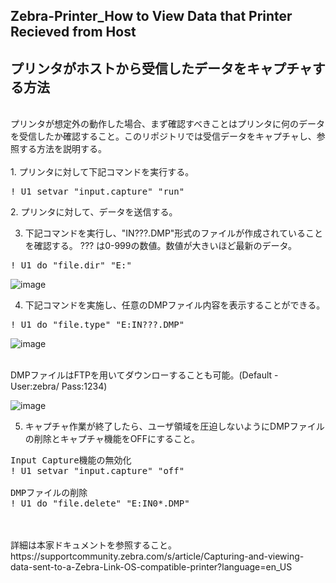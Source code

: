 ## Zebra-Printer_How to View Data that Printer Recieved from Host
## プリンタがホストから受信したデータをキャプチャする方法
</br>
プリンタが想定外の動作した場合、まず確認すべきことはプリンタに何のデータを受信したか確認すること。このリポジトリでは受信データをキャプチャし、参照する方法を説明する。
</br>
</br>
1. プリンタに対して下記コマンドを実行する。
<pre>
! U1 setvar "input.capture" "run"
</pre>
2. プリンタに対して、データを送信する。

3. 下記コマンドを実行し、"IN???.DMP"形式のファイルが作成されていることを確認する。
   ??? は0-999の数値。数値が大きいほど最新のデータ。
<pre>
! U1 do "file.dir" "E:"
</pre>
![image](https://user-images.githubusercontent.com/111269302/226099357-c37255d0-2bbd-4011-9f08-b2b3722a0122.png)

4. 下記コマンドを実施し、任意のDMPファイル内容を表示することができる。
<pre>
! U1 do "file.type" "E:IN???.DMP"
</pre>
![image](https://user-images.githubusercontent.com/111269302/226099381-5ca70d9e-5694-490e-8a46-821c9cedeb31.png)

</br>
DMPファイルはFTPを用いてダウンローすることも可能。(Default - User:zebra/ Pass:1234)  

![image](https://user-images.githubusercontent.com/111269302/226099829-ef3d3f45-c5e2-4dfb-924d-d339dd60829d.png)


5. キャプチャ作業が終了したら、ユーザ領域を圧迫しないようにDMPファイルの削除とキャプチャ機能をOFFにすること。
<pre>
Input Capture機能の無効化
! U1 setvar "input.capture" "off"

DMPファイルの削除
! U1 do "file.delete" "E:IN0*.DMP"
</pre>
</br>
</br>
詳細は本家ドキュメントを参照すること。  </br>
https://supportcommunity.zebra.com/s/article/Capturing-and-viewing-data-sent-to-a-Zebra-Link-OS-compatible-printer?language=en_US  


  
